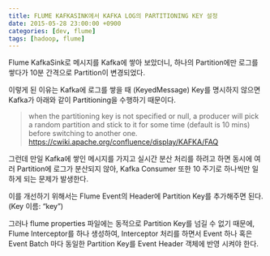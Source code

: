 ```yaml
---
title: FLUME KAFKASINK에서 KAFKA LOG의 PARTITIONING KEY 설정
date: 2015-05-28 23:00:00 +0900
categories: [dev, flume]
tags: [hadoop, flume]
---
```

Flume KafkaSink로 메시지를 Kafka에 쌓아 보았더니, 하나의 Partition에만 로그를 쌓다가 10분 간격으로 Partition이 변경되었다.

이렇게 된 이유는 Kafka에 로그를 쌓을 때 (KeyedMessage) Key를 명시하지 않으면 Kafka가 아래와 같이 Partitioning을 수행하기 때문이다.
>when the partitioning key is not specified or null, a producer will pick a random partition and stick to it for some time (default is 10 mins) before switching to another one.
><https://cwiki.apache.org/confluence/display/KAFKA/FAQ>

그런데 만일 Kafka에 쌓인 메시지를 가지고 실시간 분산 처리를 하려고 하면 동시에 여러 Partition에 로그가 분산되지 않아, Kafka Consumer 또한 10 주기로 하나씩만 일하게 되는 문제가 발생한다.

이를 개선하기 위해서는 Flume Event의 Header에 Partition Key를 추가해주면 된다. (Key 이름: “key”)

그러나 flume properties 파일에는 동적으로 Partition Key를 넘길 수 없기 때문에, Flume Interceptor를 하나 생성하여, Interceptor 처리를 하면서 Event 하나 혹은 Event Batch 마다 동일한 Partition Key를 Event Header 객체에 반영 시켜야 한다.
